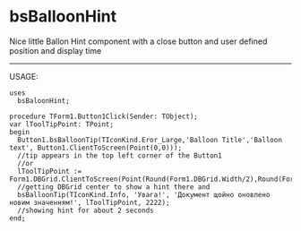 # bsBalloonHint

Nice little Ballon Hint component with a close button and user defined position and display time

---
USAGE:
```
uses
  bsBaloonHint;

procedure TForm1.Button1Click(Sender: TObject);
var lToolTipPoint: TPoint;
begin
  Button1.bsBalloonTip(TIconKind.Eror_Large,'Balloon Title','Balloon text', Button1.ClientToScreen(Point(0,0))); 
  //tip appears in the top left corner of the Button1
  //or
  lToolTipPoint := Form1.DBGrid.ClientToScreen(Point(Round(Form1.DBGrid.Width/2),Round(Form1.DBGrid.Height/2))); 
  //getting DBGrid center to show a hint there and
  bsBalloonTip(TIconKind.Info, 'Увага!', 'Документ щойно оновлено новим значенням!', lToolTipPoint, 2222); 
  //showing hint for about 2 seconds
end;
```

